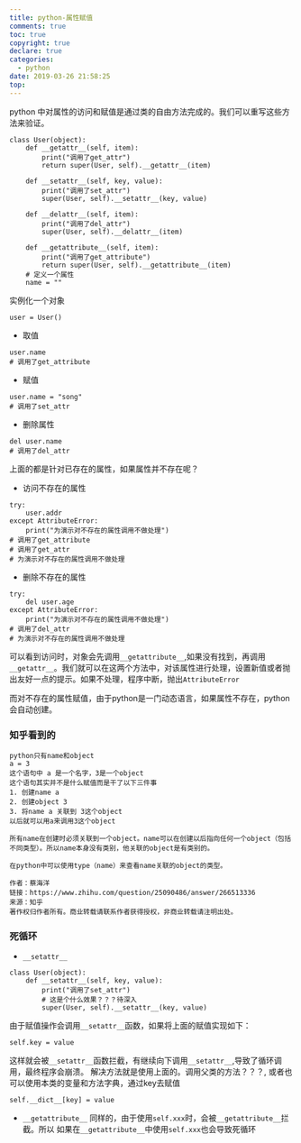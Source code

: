 ```yaml
---
title: python-属性赋值
comments: true
toc: true
copyright: true
declare: true
categories:
  - python
date: 2019-03-26 21:58:25
top:
---
```



python 中对属性的访问和赋值是通过类的自由方法完成的。我们可以重写这些方法来验证。
<!--more-->

```
class User(object):
    def __getattr__(self, item):
        print("调用了get_attr")
        return super(User, self).__getattr__(item)

    def __setattr__(self, key, value):
        print("调用了set_attr")
        super(User, self).__setattr__(key, value)

    def __delattr__(self, item):
        print("调用了del_attr")
        super(User, self).__delattr__(item)

    def __getattribute__(self, item):
        print("调用了get_attribute")
        return super(User, self).__getattribute__(item)
    # 定义一个属性
    name = ""
```
实例化一个对象

```
user = User()
```
* 取值

```
user.name
# 调用了get_attribute
```
* 赋值

```
user.name = "song"
# 调用了set_attr
```
* 删除属性

```
del user.name
# 调用了del_attr
```
上面的都是针对已存在的属性，如果属性并不存在呢？

* 访问不存在的属性
```
try:
    user.addr
except AttributeError:
    print("为演示对不存在的属性调用不做处理")
# 调用了get_attribute
# 调用了get_attr
# 为演示对不存在的属性调用不做处理
```
* 删除不存在的属性
```
try:
    del user.age
except AttributeError:
    print("为演示对不存在的属性调用不做处理")
# 调用了del_attr
# 为演示对不存在的属性调用不做处理
```
可以看到访问时，对象会先调用`__getattribute__`,如果没有找到，再调用`__getattr__`。我们就可以在这两个方法中，对该属性进行处理，设置新值或者抛出友好一点的提示。如果不处理，程序中断，抛出`AttributeError`

而对不存在的属性赋值，由于python是一门动态语言，如果属性不存在，python会自动创建。

### 知乎看到的

```
python只有name和object 
a = 3 
这个语句中 a 是一个名字，3是一个object
这个语句其实并不是什么赋值而是干了以下三件事
1. 创建name a
2. 创建object 3
3. 将name a 关联到 3这个object 
以后就可以用a来调用3这个object

所有name在创建时必须关联到一个object。name可以在创建以后指向任何一个object（包括不同类型）。所以name本身没有类别，他关联的object是有类别的。

在python中可以使用type（name）来查看name关联的object的类型。

作者：蔡海洋
链接：https://www.zhihu.com/question/25090486/answer/266513336
来源：知乎
著作权归作者所有。商业转载请联系作者获得授权，非商业转载请注明出处。
```

### 死循环

* `__setattr__`

```
class User(object):
    def __setattr__(self, key, value):
        print("调用了set_attr")
        # 这是个什么效果？？？待深入
        super(User, self).__setattr__(key, value)
```
由于赋值操作会调用`__setattr__`函数，如果将上面的赋值实现如下：
```
self.key = value
```
这样就会被`__setattr__`函数拦截，有继续向下调用`__setattr__`,导致了循环调用，最终程序会崩溃。
解决方法就是使用上面的。调用父类的方法？？？,
或者也可以使用本类的变量和方法字典，通过key去赋值
```
self.__dict__[key] = value
```
* `__getattribute__`
同样的，由于使用`self.xxx`时，会被`__getattribute__`拦截。所以
如果在`__getattribute__`中使用`self.xxx`也会导致死循环